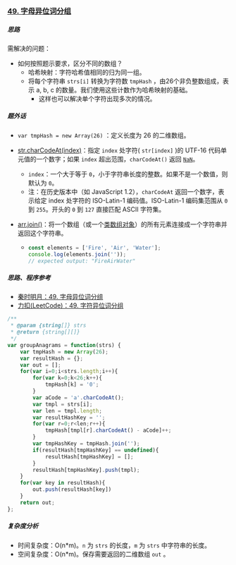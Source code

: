 ### [49. 字母异位词分组](https://leetcode-cn.com/problems/group-anagrams/)

##### 思路

需解决的问题：

* 如何按照题示要求，区分不同的数组？
  * 哈希映射：字符哈希值相同的归为同一组。
  * 将每个字符串 `strs[i]` 转换为字符数 `tmpHash` ，由26个非负整数组成，表示 a, b, c 的数量。我们使用这些计数作为哈希映射的基础。
    * 这样也可以解决单个字符出现多次的情况。



##### 题外话

* `var tmpHash = new Array(26)` ：定义长度为 26 的二维数组。

* [str.charCodeAt(index)](https://developer.mozilla.org/zh-CN/docs/Web/JavaScript/Reference/Global_Objects/String/charCodeAt)：指定 `index` 处字符( `str[index]` )的 UTF-16 代码单元值的一个数字；如果 `index` 超出范围，`charCodeAt()` 返回 [`NaN`](https://developer.mozilla.org/zh-CN/docs/Web/JavaScript/Reference/Global_Objects/NaN)。

  * `index`：一个大于等于 `0`，小于字符串长度的整数。如果不是一个数值，则默认为 `0`。
  * 注：在历史版本中（如 JavaScript 1.2），`charCodeAt` 返回一个数字，表示给定 index 处字符的 ISO-Latin-1 编码值。ISO-Latin-1 编码集范围从 `0` 到 `255`。开头的 `0` 到 `127` 直接匹配 ASCII 字符集。
  
* [arr.join()](https://developer.mozilla.org/zh-CN/docs/Web/JavaScript/Reference/Global_Objects/Array/join)：将一个数组（或一个[类数组对象](https://developer.mozilla.org/zh-CN//docs/Web/JavaScript/Guide/Indexed_collections#Working_with_array-like_objects)）的所有元素连接成一个字符串并返回这个字符串。

  * ```javascript
    const elements = ['Fire', 'Air', 'Water'];
    console.log(elements.join(''));
    // expected output: "FireAirWater"
    ```



 ##### 思路、程序参考

* [秦时明月：49. 字母异位词分组](https://leetcode-cn.com/problems/group-anagrams/solution/49-zi-mu-yi-wei-ci-fen-zu-by-alexer-660/)
* [力扣(LeetCode)：49. 字符异位词分组](https://leetcode-cn.com/problems/group-anagrams/solution/zi-mu-yi-wei-ci-fen-zu-by-leetcode/)



```javascript
/**
 * @param {string[]} strs
 * @return {string[][]}
 */
var groupAnagrams = function(strs) {
    var tmpHash = new Array(26);
    var resultHash = {};
    var out = [];
    for(var i=0;i<strs.length;i++){
        for(var k=0;k<26;k++){
            tmpHash[k] = '0';
        }
        var aCode = 'a'.charCodeAt();
        var tmpl = strs[i];
        var len = tmpl.length;
        var resultHashKey = '';
        for(var r=0;r<len;r++){
            tmpHash[tmpl[r].charCodeAt() - aCode]++;
        }
        var tmpHashKey = tmpHash.join('');
        if(resultHash[tmpHashKey] == undefined){
            resultHash[tmpHashKey] = [];
        }
        resultHash[tmpHashKey].push(tmpl);
    }
    for(var key in resultHash){
        out.push(resultHash[key])
    }
    return out;
};
```



##### 复杂度分析

* 时间复杂度：O(n*m)。`n` 为 `strs` 的长度，`m` 为 `strs` 中字符串的长度。
* 空间复杂度：O(n*m)。保存需要返回的二维数组 `out` 。